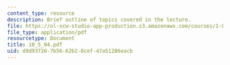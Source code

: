 ```yaml
---
content_type: resource
description: Brief outline of topics covered in the lecture.
file: https://ol-ocw-studio-app-production.s3.amazonaws.com/courses/1-89-environmental-microbiology-fall-2004/d9d937267b5662b28cef47a51286eacb_10_5_04.pdf
file_type: application/pdf
resourcetype: Document
title: 10_5_04.pdf
uid: d9d93726-7b56-62b2-8cef-47a51286eacb
---
```

